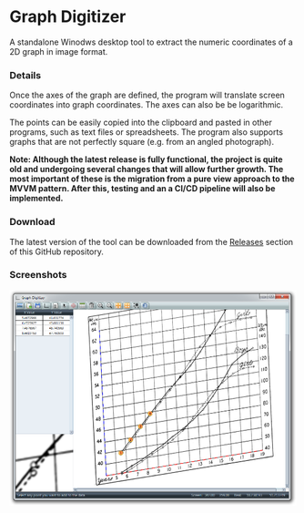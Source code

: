 # Graph Digitizer

A standalone Winodws desktop tool to extract the numeric coordinates of a 2D graph in image format.

### Details

Once the axes of the graph are defined, the program will translate screen coordinates into graph coordinates. The axes can also
be be logarithmic.

The points can be easily copied into the clipboard and pasted in other programs, such as text files or spreadsheets. The program
also supports graphs that are not perfectly square (e.g. from an angled photograph).

**Note: Although the latest release is fully functional, the project is quite old and undergoing several changes that will allow
further growth. The most important of these is the migration from a pure view approach to the MVVM pattern. After this, testing and
an a CI/CD pipeline will also be implemented.**

### Download

The latest version of the tool can be downloaded from the [Releases](https://github.com/fernandreu/graph-digitizer/releases) section
of this GitHub repository.

### Screenshots

![Screenshot](Screenshot.png)
